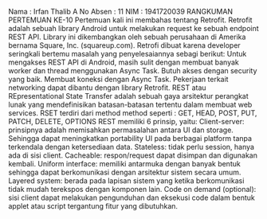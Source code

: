 Nama        : Irfan Thalib A
No Absen    : 11
NIM         : 1941720039
RANGKUMAN PERTEMUAN KE-10
Pertemuan kali ini membahas tentang Retrofit.
Retrofit adalah sebuah library Android untuk melakukan request ke sebuah endpoint REST API. Library ini dikembangkan oleh sebuah perusahaan di Amerika bernama Square, Inc. (squareup.com).
Retrofi dibuat karena developer seringkali bertemu masalah yang penyelesaiannya sebagi berikut:
Untuk mengakses REST API di Android, masih sulit dengan membuat banyak worker dan thread menggunakan Async Task.
Butuh akses dengan security yang baik.
Membuat koneksi dengan Async Task.
Pekerjaan terkait networking dapat dibantu dengan library Retrofit.
REST atau REpresentational State Transfer adalah sebuah gaya arsitektur perangkat lunak yang mendefinisikan batasan-batasan tertentu dalam membuat web services.
RSET terdiri dari method method seperti : GET, HEAD, POST, PUT, PATCH, DELETE, OPTIONS
REST memiliki 6 prinsip, yaitu:
Client-server: prinsipnya adalah memisahkan permasalahan antara UI dan storage. Sehingga dapat meningkatkan portability UI pada berbagai platform tanpa terkendala dengan ketersediaan data.
Stateless: tidak perlu session, hanya ada di sisi client.
Cacheable: respon/request dapat disimpan dan digunakan kembali.
Uniform interface: memiliki antarmuka dengan banyak bentuk sehingga dapat berkomunikasi dengan arsitektur sistem secara umum.
Layered system: berada pada lapisan sistem yang ketika berkomunikasi tidak mudah terekspos dengan komponen lain.
Code on demand (optional): sisi client dapat melakukan pengunduhan dan eksekusi code dalam bentuk applet atau script tergantung fitur yang dibutuhkan.